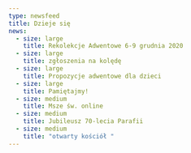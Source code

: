 ```yaml
---
type: newsfeed
title: Dzieje się
news:
  - size: large
    title: Rekolekcje Adwentowe 6-9 grudnia 2020
  - size: large
    title: zgłoszenia na kolędę
  - size: large
    title: Propozycje adwentowe dla dzieci
  - size: large
    title: Pamiętajmy!
  - size: medium
    title: Msze św. online
  - size: medium
    title: Jubileusz 70-lecia Parafii
  - size: medium
    title: "otwarty kościół "
---
```

